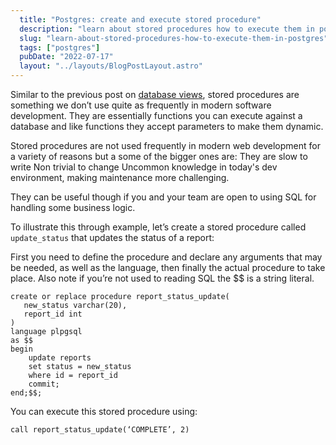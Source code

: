 ```yaml
---
  title: "Postgres: create and execute stored procedure"
  description: "learn about stored procedures how to execute them in postgres"
  slug: "learn-about-stored-procedures-how-to-execute-them-in-postgres"
  tags: ["postgres"]
  pubDate: "2022-07-17"
  layout: "../layouts/BlogPostLayout.astro"
---
```


Similar to the previous post on [database views](https://tinytechtuts.com/2022-create-and-execute-db-view-postgres), stored procedures are something we don’t use quite as frequently in modern software development. They are essentially functions you can execute against a database and like functions they accept parameters to make them dynamic.  

Stored procedures are not used frequently in modern web development for a variety of reasons but a some of the bigger ones are: 
They are slow to write
Non trivial to change
Uncommon knowledge in today's dev environment, making maintenance more challenging.

They can be useful though if you and your team are open to using SQL for handling some business logic.

To illustrate this through example, let’s create a stored procedure called `update_status` that updates the status of a report:

First you need to define the procedure and declare any arguments that may be needed, as well as the language, then finally the actual procedure to take place. Also note if you’re not used to reading SQL the $$ is a string literal.
```
create or replace procedure report_status_update(
   new_status varchar(20),
   report_id int
)
language plpgsql    
as $$
begin
    update reports 
    set status = new_status
    where id = report_id
    commit;
end;$$;
```

You can execute this stored procedure using:
```
call report_status_update(‘COMPLETE’, 2)
```
